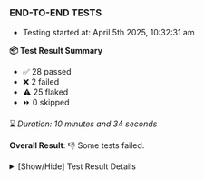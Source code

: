 ### END-TO-END TESTS

- Testing started at: April 5th 2025, 10:32:31 am

**📦 Test Result Summary**

- ✅ 28 passed
- ❌ 2 failed
- ⚠️ 25 flaked
- ⏩ 0 skipped

⌛ _Duration: 10 minutes and 34 seconds_

**Overall Result**: 👎 Some tests failed.



<details>
    <summary>[Show/Hide] Test Result Details</summary>
    <div markdown="1">

| Test | Browser | Test Case | Tags | Result |
| :---: | :---: | :--- | :---: | :---: |
| 1 | chromium-meshery-provider | Verify Kanvas Snapshot using data-testid | unstable | ⚠️ |
| 2 | chromium-meshery-provider | Verify Configure Metrics Navigation and Settings | unstable | ⚠️ |
| 3 | chromium-meshery-provider | Configure Existing Istio adapter through Mesh Adapter URL from Management page | unstable | ⚠️ |
| 4 | chromium-meshery-provider | Transition to disconnected state and then back to connected state | unstable | ⚠️ |
| 5 | chromium-meshery-provider | Transition to ignored state and then back to connected state | unstable | ⚠️ |
| 6 | chromium-meshery-provider | Transition to not found state and then back to connected state | unstable | ⚠️ |
| 7 | chromium-meshery-provider | Delete Kubernetes cluster connections | unstable | ⚠️ |
| 8 | chromium-meshery-provider | Verify Performance Analysis Details | unstable | ⚠️ |
| 9 | chromium-meshery-provider | Add performance profile with load generator &quot;fortio&quot; and service mesh &quot;None&quot; | unstable | ⚠️ |
| 10 | chromium-meshery-provider | Ping Istio Adapter | unstable | ⚠️ |
| 11 | chromium-meshery-provider | Connect to Meshery Istio Adapter and configure it |  | ❌ |
| 12 | chromium-meshery-provider | Verify Kanvas Details | unstable | ⚠️ |
| 13 | chromium-meshery-provider | View detailed result of a performance profile (Graph Visualiser) with load generator &quot;fortio&quot; and service mesh &quot;None&quot; | unstable | ⚠️ |
| 14 | chromium-meshery-provider | Verify Meshery Adapter for Istio Section | unstable | ⚠️ |
| 15 | chromium-local-provider | Add a cluster connection by uploading kubeconfig file | unstable | ⚠️ |
| 16 | chromium-local-provider | Transition to disconnected state and then back to connected state | unstable | ⚠️ |
| 17 | chromium-local-provider | Transition to ignored state and then back to connected state | unstable | ⚠️ |
| 18 | chromium-local-provider | Transition to not found state and then back to connected state | unstable | ⚠️ |
| 19 | chromium-local-provider | Delete Kubernetes cluster connections | unstable | ⚠️ |
| 20 | chromium-local-provider | Verify Kanvas Snapshot using data-testid | unstable | ⚠️ |
| 21 | chromium-meshery-provider | Edit the configuration of a performance profile with load generator &quot;fortio&quot; and service mesh &quot;None&quot; | unstable | ⚠️ |
| 22 | chromium-local-provider | Verify Configure Metrics Navigation and Settings | unstable | ⚠️ |
| 23 | chromium-local-provider | Configure Existing Istio adapter through Mesh Adapter URL from Management page | unstable | ⚠️ |
| 24 | chromium-local-provider | Verify Performance Analysis Details | unstable | ⚠️ |
| 25 | chromium-local-provider | Verify Meshery Adapter for Istio Section | unstable | ⚠️ |
| 26 | chromium-meshery-provider | Compare test of a performance profile with load generator &quot;fortio&quot; and service mesh &quot;None&quot; | unstable | ⚠️ |
| 27 | chromium-local-provider | Add performance profile with load generator &quot;fortio&quot; and service mesh &quot;None&quot; | unstable | ⚠️ |
| 28 | chromium-local-provider | Ping Istio Adapter | unstable | ⚠️ |
| 29 | chromium-local-provider | Connect to Meshery Istio Adapter and configure it |  | ❌ |
| 30 | chromium-meshery-provider | Delete a performance profile with load generator &quot;fortio&quot; and service mesh &quot;None&quot; | unstable | ⚠️ |
| 31 | chromium-local-provider | View detailed result of a performance profile (Graph Visualiser) with load generator &quot;fortio&quot; and service mesh &quot;None&quot; | unstable | ⚠️ |
| 32 | chromium-local-provider | Edit the configuration of a performance profile with load generator &quot;fortio&quot; and service mesh &quot;None&quot; | unstable | ⚠️ |
| 33 | chromium-local-provider | Compare test of a performance profile with load generator &quot;fortio&quot; and service mesh &quot;None&quot; | unstable | ⚠️ |
| 34 | chromium-local-provider | Delete a performance profile with load generator &quot;fortio&quot; and service mesh &quot;None&quot; | unstable | ⚠️ |

</div>
</details>


<!-- To see the full report, please visit our CI/CD pipeline with reporter. -->
